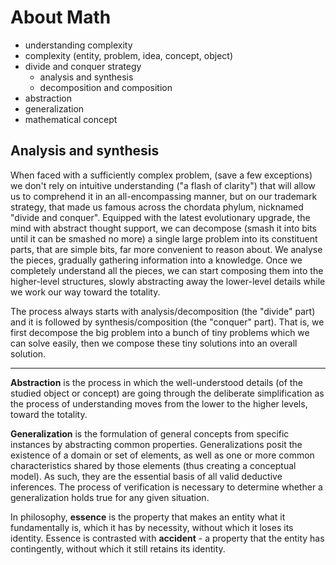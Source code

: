 # About Math

- understanding complexity
- complexity (entity, problem, idea, concept, object)
- divide and conquer strategy
  - analysis and synthesis
  - decomposition and composition
- abstraction
- generalization
- mathematical concept


## Analysis and synthesis

When faced with a sufficiently complex problem, (save a few exceptions) we don't rely on intuitive understanding ("a flash of clarity") that will allow us to comprehend it in an all-encompassing manner, but on our trademark strategy, that made us famous across the chordata phylum, nicknamed "divide and conquer". Equipped with the latest evolutionary upgrade, the mind with abstract thought support, we can decompose (smash it into bits until it can be smashed no more) a single large problem into its constituent parts, that are simple bits, far more convenient to reason about. We analyse the pieces, gradually gathering information into a knowledge. Once we completely understand all the pieces, we can start composing them into the higher-level structures, slowly abstracting away the lower-level details while we work our way toward the totality.

The process always starts with analysis/decomposition (the "divide" part) and it is followed by synthesis/composition (the "conquer" part). That is, we first decompose the big problem into a bunch of tiny problems which we can solve easily, then we compose these tiny solutions into an overall solution.

---

**Abstraction** is the process in which the well-understood details (of the studied object or concept) are going through the deliberate simplification as the process of understanding moves from the lower to the higher levels, toward the totality.

**Generalization** is the formulation of general concepts from specific instances by abstracting common properties. Generalizations posit the existence of a domain or set of elements, as well as one or more common characteristics shared by those elements (thus creating a conceptual model). As such, they are the essential basis of all valid deductive inferences. The process of verification is necessary to determine whether a generalization holds true for any given situation.

In philosophy, **essence** is the property that makes an entity what it fundamentally is, which it has by necessity, without which it loses its identity. Essence is contrasted with **accident** - a property that the entity has contingently, without which it still retains its identity.
